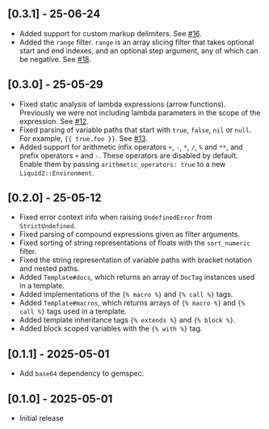 ## [0.3.1] - 25-06-24

- Added support for custom markup delimiters. See [#16](https://github.com/jg-rp/ruby-liquid2/pull/16).
- Added the `range` filter. `range` is an array slicing filter that takes optional start and end indexes, and an optional step argument, any of which can be negative. See [#18](https://github.com/jg-rp/ruby-liquid2/pull/18).

## [0.3.0] - 25-05-29

- Fixed static analysis of lambda expressions (arrow functions). Previously we were not including lambda parameters in the scope of the expression. See [#12](https://github.com/jg-rp/ruby-liquid2/issues/12).
- Fixed parsing of variable paths that start with `true`, `false`, `nil` or `null`. For example, `{{ true.foo }}`. See [#13](https://github.com/jg-rp/ruby-liquid2/issues/13).
- Added support for arithmetic infix operators `+`, `-`, `*`, `/`, `%` and `**`, and prefix operators `+` and `-`. These operators are disabled by default. Enable them by passing `arithmetic_operators: true` to a new `Liquid2::Environment`.

## [0.2.0] - 25-05-12

- Fixed error context info when raising `UndefinedError` from `StrictUndefined`.
- Fixed parsing of compound expressions given as filter arguments.
- Fixed sorting of string representations of floats with the `sort_numeric` filter.
- Fixed the string representation of variable paths with bracket notation and nested paths.
- Added `Template#docs`, which returns an array of `DocTag` instances used in a template.
- Added implementations of the `{% macro %}` and `{% call %}` tags.
- Added `Template#macros`, which returns arrays of `{% macro %}` and `{% call %}` tags used in a template.
- Added template inheritance tags `{% extends %}` and `{% block %}`.
- Added block scoped variables with the `{% with %}` tag.

## [0.1.1] - 2025-05-01

- Add `base64` dependency to gemspec.

## [0.1.0] - 2025-05-01

- Initial release
